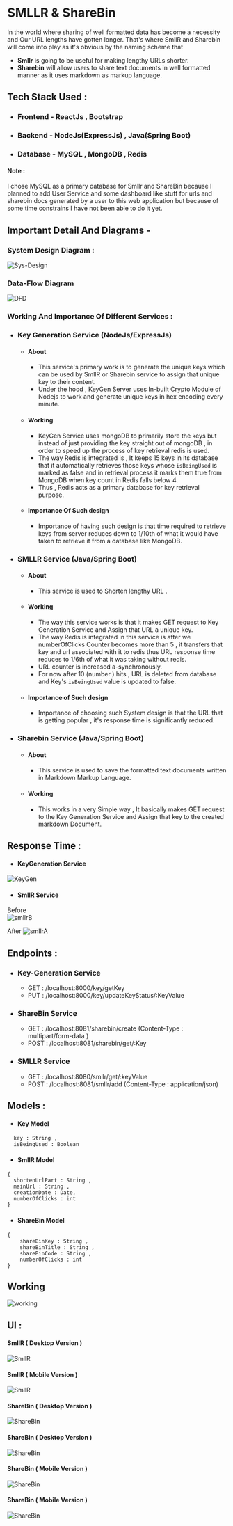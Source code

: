 # SMLLR & ShareBin
In the world where sharing of well formatted data has become a necessity and Our URL lengths have gotten longer.
That's where SmllR and Sharebin will come into play as it's obvious by the naming scheme that

- **Smllr** is going to be useful for making lengthy URLs shorter. 
- **Sharebin** will allow users to share text documents in well formatted manner as it uses markdown as markup language.


## Tech Stack Used :

- ### Frontend - ReactJs , Bootstrap 
- ### Backend - NodeJs(ExpressJs) , Java(Spring Boot)
- ### Database - MySQL , MongoDB , Redis  


#### Note : 
I chose MySQL as a primary database for Smllr and ShareBin because I planned to add User Service and some dashboard like stuff for urls and sharebin docs generated by a user 
to this web application but because of some time constrains I have not been able to do it yet.


## Important Detail And Diagrams -

### System Design Diagram :
![Sys-Design](./OtherStuff/SystemDesign.jpeg)

### Data-Flow Diagram
![DFD](./OtherStuff/DFD-SMllr.jpeg)


### Working And Importance Of Different Services :

- ### Key Generation Service (NodeJs/ExpressJs)
  - #### About 
      - This service's primary work is to generate the unique keys which can be used by SmllR or Sharebin service to assign that unique key to their content.
      - Under the hood , KeyGen Server uses In-built Crypto Module of Nodejs to work and generate unique keys in hex encoding every minute.
  - #### Working
     - KeyGen Service uses mongoDB to primarily store the keys but instead of just providing the key straight out of mongoDB , in order to speed up the process of key retrieval redis is used.
     - The way Redis is integrated is , It keeps 15 keys in its database that it automatically retrieves those keys whose `isBeingUsed` is marked as false and in retrieval process it marks them true from MongoDB when key count in Redis falls below 4.
     - Thus , Redis acts as a primary database for key retrieval purpose.
  - #### Importance Of Such design
     - Importance of having such design is that time required to retrieve keys from server reduces down to 1/10th of what it would have taken to retrieve it from a database like MongoDB.
     
- ### SMLLR Service (Java/Spring Boot)
  - #### About
    - This service is used to Shorten lengthy URL .
  - #### Working
    - The way this service works is that it makes GET request to Key Generation Service and Assign that URL a unique key.
    - The way Redis is integrated in this service is after we numberOfClicks Counter becomes more than 5 , it transfers that key and url associated with it to redis thus URL response time reduces to 1/6th of what it was taking without redis.
    - URL counter is increased a-synchronously.
    - For now after 10 (number ) hits , URL is deleted from database and Key's `isBeingUsed` value is updated to false.
  - #### Importance of Such design 
    - Importance of choosing such System design is that the URL that is getting popular , it's response time is significantly reduced.
- ### Sharebin Service (Java/Spring Boot)
  - #### About
    - This service is used to save the formatted text documents written in Markdown Markup Language.
  - #### Working
    - This works in a very Simple way , It basically makes GET request to the Key Generation Service and Assign that key to the created markdown Document.

## Response Time :
- #### KeyGeneration Service  

![KeyGen](./OtherStuff/KeyGenRes.png)

- #### SmllR Service  

Before  
![smllrB](./OtherStuff/SmllR-ResBefore.png)

After 
![smllrA](./OtherStuff/SmllR-ResAfter.png)

## Endpoints :

- ### Key-Generation Service  
  - GET : /localhost:8000/key/getKey
  - PUT : /localhost:8000/key/updateKeyStatus/:KeyValue
- ### ShareBin Service 
  - GET : /localhost:8081/sharebin/create (Content-Type : multipart/form-data )
  - POST : /localhost:8081/sharebin/get/:Key
- ### SMLLR Service 
  - GET : /localhost:8080/smllr/get/:keyValue
  - POST : /localhost:8081/smllr/add (Content-Type : application/json)


## Models :

- #### Key Model
```
  key : String ,
  isBeingUsed : Boolean
```

- #### SmllR Model
```
{
  shortenUrlPart : String ,
  mainUrl : String ,
  creationDate : Date, 
  numberOfClicks : int
}
```

- #### ShareBin Model
```
{
    shareBinKey : String ,
    shareBinTitle : String ,
    shareBinCode : String ,
    numberOfClicks : int
}
```

## Working 
![working](./OtherStuff/WorkingVid.gif)

## UI :

#### SmllR ( Desktop Version )
![SmllR](./OtherStuff/SmllR1.png)

#### SmllR ( Mobile Version )
![SmllR](./OtherStuff/SmllR2.png)

#### ShareBin ( Desktop Version )
![ShareBin](./OtherStuff/ShareBin1.png)

#### ShareBin ( Desktop Version )
![ShareBin](./OtherStuff/ShareBin2.png)

#### ShareBin ( Mobile Version )
![ShareBin](./OtherStuff/ShareBin2.2.png)

#### ShareBin ( Mobile Version )
![ShareBin](./OtherStuff/ShareBin1.1.png)



